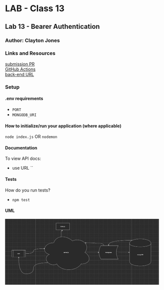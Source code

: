 # LAB - Class 13
## Lab 13 - Bearer Authentication
### Author: Clayton Jones

### Links and Resources  

[submission PR](https://github.com/claytonjones-401n16/lab-10/pull/2)  
[GitHub Actions](https://github.com/claytonjones-401n16/lab-10/actions)  
[back-end URL](https://js-401n16-authentication.herokuapp.com/)  

### Setup  

#### .env requirements 

- `PORT`
- `MONGODB_URI`
  
#### How to initialize/run your application (where applicable)
`node index.js` OR
`nodemon`

#### Documentation   
To view API docs:
- use URL ``
  
#### Tests  

How do you run tests?
- `npm test`

#### UML  

![lab 13 UML](./assets/lab-10-UML.png)